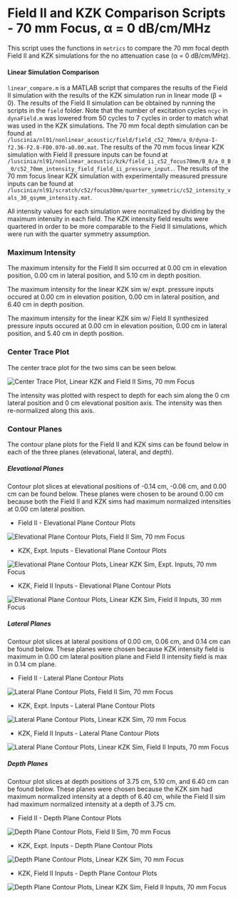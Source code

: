 Field II and KZK Comparison Scripts - 70 mm Focus, α = 0 dB/cm/MHz
=====================================================================

This script uses the functions in `metrics` to compare the 70 mm focal depth Field II and KZK simulations for the no attenuation case (α = 0 dB/cm/MHz).

#### Linear Simulation Comparison
`linear_compare.m` is a MATLAB script that compares the results of the Field II simulation with the results of the KZK simulation run in linear mode (β = 0). The results of the Field II simulation can be obtained by running the scripts in the `field` folder. Note that the number of excitation cycles `ncyc` in `dynaField.m` was lowered from 50 cycles to 7 cycles in order to match what was used in the KZK simulations. The 70 mm focal depth simulation can be found at `/luscinia/nl91/nonlinear_acoustic/field/field_c52_70mm/a_0/dyna-I-f2.36-F2.8-FD0.070-a0.00.mat`. The results of the 70 mm focus linear KZK simulation with Field II pressure inputs can be found at `/luscinia/nl91/nonlinear_acoustic/kzk/field_ii_c52_focus70mm/B_0/a_0_B_0/c52_70mm_intensity_field_field_ii_pressure_input.`. The results of the 70 mm focus linear KZK simulation with experimentally measured pressure inputs can be found at `/luscinia/nl91/scratch/c52/focus30mm/quarter_symmetric/c52_intensity_vals_30_qsymm_intensity.mat`.

All intensity values for each simulation were normalized by dividing by the maximum intensity in each field. The KZK intensity field results were quartered in order to be more comparable to the Field II simulations, which were run with the quarter symmetry assumption.

### Maximum Intensity
The maximum intensity for the Field II sim occurred at 0.00 cm in elevation position, 0.00 cm in lateral position, and 5.10 cm in depth position.

The maximum intensity for the linear KZK sim w/ expt. pressure inputs occured at 0.00 cm in elevation position, 0.00 cm in lateral position, and 6.40 cm in depth position.

The maximum intensity for the linear KZK sim w/ Field II synthesized pressure inputs occured at 0.00 cm in elevation position, 0.00 cm in lateral position, and 5.40 cm in depth position. 

### Center Trace Plot
The center trace plot for the two sims can be seen below.

![Center Trace Plot, Linear KZK and Field II Sims, 70 mm Focus](https://raw.githubusercontent.com/Ningrui-Li/nonlinear_acoustic/master/comparisons/focus70mm/linear_compare/a_0/field_kzk_centertrace_c52_70mm.png)

The intensity was plotted with respect to depth for each sim along the 0 cm lateral position and 0 cm elevational position axis. The intensity was then re-normalized along this axis.

### Contour Planes
The contour plane plots for the Field II and KZK sims can be found below in each of the three planes (elevational, lateral, and depth).

##### Elevational Planes
Contour plot slices at elevational positions of -0.14 cm, -0.06 cm, and 0.00 cm can be found below. These planes were chosen to be around 0.00 cm because both the Field II and KZK sims had maximum normalized intensities at 0.00 cm lateral position.

 * Field II - Elevational Plane Contour Plots

![Elevational Plane Contour Plots, Field II Sim, 70 mm Focus](https://raw.githubusercontent.com/Ningrui-Li/nonlinear_acoustic/master/comparisons/focus70mm/linear_compare/a_0/field2_70mm_elevational.png)

 * KZK, Expt. Inputs - Elevational Plane Contour Plots

![Elevational Plane Contour Plots, Linear KZK Sim, Expt. Inputs, 70 mm Focus](https://raw.githubusercontent.com/Ningrui-Li/nonlinear_acoustic/master/comparisons/focus70mm/linear_compare/a_0/kzk_70mm_elevational.png)

 * KZK, Field II Inputs - Elevational Plane Contour Plots

![Elevational Plane Contour Plots, Linear KZK Sim, Field II Inputs, 30 mm Focus](https://raw.githubusercontent.com/Ningrui-Li/nonlinear_acoustic/master/comparisons/focus70mm/linear_compare/a_0/kzk_f2_input_70mm_elevational.png)


##### Lateral Planes
Contour plot slices at lateral positions of 0.00 cm, 0.06 cm, and 0.14 cm can be found below. These planes were chosen because KZK intensity field is maximum in 0.00 cm lateral position plane and Field II intensity field is max in 0.14 cm plane.

 * Field II - Lateral Plane Contour Plots

![Lateral Plane Contour Plots, Field II Sim, 70 mm Focus](https://raw.githubusercontent.com/Ningrui-Li/nonlinear_acoustic/master/comparisons/focus70mm/linear_compare/a_0/field2_70mm_lateral.png)

 * KZK, Expt. Inputs - Lateral Plane Contour Plots

![Lateral Plane Contour Plots, Linear KZK Sim, 70 mm Focus](https://raw.githubusercontent.com/Ningrui-Li/nonlinear_acoustic/master/comparisons/focus70mm/linear_compare/a_0/kzk_70mm_lateral.png)

 * KZK, Field II Inputs - Lateral Plane Contour Plots

![Lateral Plane Contour Plots, Linear KZK Sim, Field II Inputs, 70 mm Focus](https://raw.githubusercontent.com/Ningrui-Li/nonlinear_acoustic/master/comparisons/focus70mm/linear_compare/a_0/kzk_f2_input_70mm_lateral.png)

##### Depth Planes
Contour plot slices at depth positions of 3.75 cm, 5.10 cm, and 6.40 cm can be found below. These planes were chosen because the KZK sim had maximum normalized intensity at a depth of 6.40 cm, while the Field II sim had maximum normalized intensity at a depth of 3.75 cm.

 * Field II - Depth Plane Contour Plots

![Depth Plane Contour Plots, Field II Sim, 70 mm Focus](https://raw.githubusercontent.com/Ningrui-Li/nonlinear_acoustic/master/comparisons/focus70mm/linear_compare/a_0/field2_70mm_depth.png)

 * KZK, Expt. Inputs - Depth Plane Contour Plots

![Depth Plane Contour Plots, Linear KZK Sim, 70 mm Focus](https://raw.githubusercontent.com/Ningrui-Li/nonlinear_acoustic/master/comparisons/focus70mm/linear_compare/a_0/kzk_70mm_depth.png)

 * KZK, Field II Inputs - Depth Plane Contour Plots

![Depth Plane Contour Plots, Linear KZK Sim, Field II Inputs, 70 mm Focus](https://raw.githubusercontent.com/Ningrui-Li/nonlinear_acoustic/master/comparisons/focus70mm/linear_compare/a_0/kzk_f2_input_70mm_depth.png)
